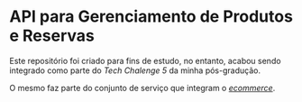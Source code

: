 # API para Gerenciamento de Produtos e Reservas

Este repositório foi criado para fins de estudo, no entanto, acabou sendo integrado como parte do _Tech Chalenge 5_ da minha pós-gradução. 

O mesmo faz parte do conjunto de serviço que integram o [_ecommerce_](https://github.com/DFaccio/ecommerce-system).
